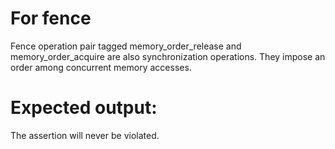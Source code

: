 # For fence
Fence operation pair tagged memory_order_release and memory_order_acquire are also synchronization operations. They impose an order among concurrent memory accesses. 

# Expected output:
The assertion will never be violated.
